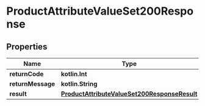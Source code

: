 
# ProductAttributeValueSet200Response

## Properties
| Name | Type | Description | Notes |
| ------------ | ------------- | ------------- | ------------- |
| **returnCode** | **kotlin.Int** |  |  [optional] |
| **returnMessage** | **kotlin.String** |  |  [optional] |
| **result** | [**ProductAttributeValueSet200ResponseResult**](ProductAttributeValueSet200ResponseResult.md) |  |  [optional] |



